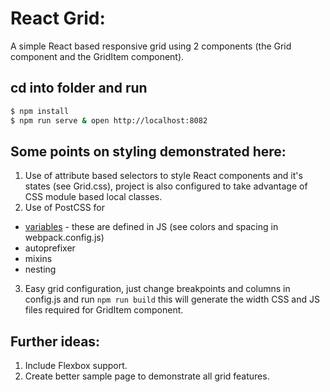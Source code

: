 # React Grid:
A simple React based responsive grid using 2 components (the Grid component and the GridItem component).

## cd into folder and run

```bash
$ npm install
$ npm run serve & open http://localhost:8082
```

## Some points on styling demonstrated here:
1. Use of attribute based selectors to style React components and it's states (see Grid.css), project is also configured to take advantage of CSS module based local classes.
2. Use of PostCSS for
*	[variables](https://github.com/postcss/postcss-simple-vars) - these are defined in JS (see colors and spacing in webpack.config.js)
* autoprefixer
* mixins
* nesting
3. Easy grid configuration, just change breakpoints and columns in config.js and run `npm run build` this will generate the width CSS and JS files required for GridItem component.

## Further ideas:
1. Include Flexbox support.
2. Create better sample page to demonstrate all grid features.
